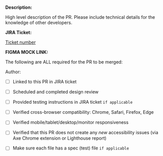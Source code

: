 **Description:**

High level description of the PR.  Please include technical details for the knowledge of other developers.

**JIRA Ticket:**

[Ticket number](link)


**FIGMA MOCK LINK:**


The following are ALL required for the PR to be merged:


Author:

- [ ] Linked to this PR in JIRA ticket

- [ ] Scheduled and completed design review 

- [ ] Provided testing instructions in JIRA ticket `if applicable`

- [ ] Verified cross-browser compatibility: Chrome, Safari, Firefox, Edge

- [ ] Verified mobile/tablet/desktop/monitor responsiveness

- [ ] Verified that this PR does not create any *new* accessibility issues (via Axe Chrome extension or Lighthouse report)

- [ ] Make sure each file has a spec (test) file `if applicable` 
